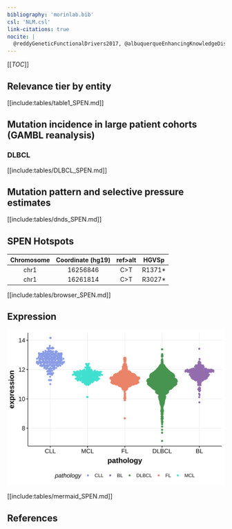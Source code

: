 ```yaml
---
bibliography: 'morinlab.bib'
csl: 'NLM.csl'
link-citations: true
nocite: |
  @reddyGeneticFunctionalDrivers2017, @albuquerqueEnhancingKnowledgeDiscovery2017, @schmitzGeneticsPathogenesisDiffuse2018, @sarkozyMutationalLandscapeGray2021, @rossiCodingGenomeSplenic2012, 
---
```

[[_TOC_]]


## Relevance tier by entity

[[include:tables/table1_SPEN.md]]

## Mutation incidence in large patient cohorts (GAMBL reanalysis)


### DLBCL
[[include:tables/DLBCL_SPEN.md]]

## Mutation pattern and selective pressure estimates

[[include:tables/dnds_SPEN.md]]

## SPEN Hotspots

| Chromosome |Coordinate (hg19) | ref>alt | HGVSp | 
 | :---:| :---: | :--: | :---: |
| chr1 | 16256846 | C>T | R1371* |
| chr1 | 16261814 | C>T | R3027* |

[[include:tables/browser_SPEN.md]]

## Expression
![](images/gene_expression/SPEN_by_pathology.svg)
<!-- ORIGIN: rossiCodingGenomeSplenic2012c -->
<!-- DLBCL: rossiCodingGenomeSplenic2012c -->
<!-- MZL: rossiCodingGenomeSplenic2012c -->
<!-- PMBL: sarkozyMutationalLandscapeGray2021a -->

[[include:tables/mermaid_SPEN.md]]

## References

